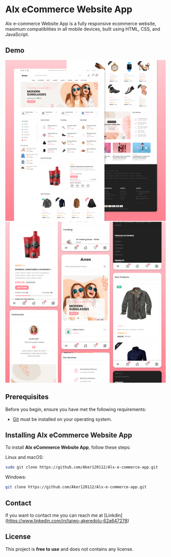 # Alx eCommerce Website App

Alx e-commerce Website App is a fully responsive ecommerce website, maximum compatiblities in all mobile devices, built using HTML, CSS, and JavaScript.

## Demo

![Alx e-commerce website Desktop Demo](./website-demo-image/desktop.png "Desktop Demo")
![Alx e-commerce website Mobile Demo](./website-demo-image/mobile.png "Mobile Demo")

## Prerequisites

Before you begin, ensure you have met the following requirements:

* [Git](https://git-scm.com/downloads "Download Git") must be installed on your operating system.

## Installing Alx eCommerce Website App

To install **Alx eCommerce Website App**, follow these steps:

Linux and macOS:

```bash
sudo git clone https://github.com/Aker120112/Alx-e-commerce-app.git
```

Windows:

```bash
git clone https://github.com/Aker120112/Alx-e-commerce-app.git
```

## Contact

If you want to contact me you can reach me at [Linkdin] (https://www.linkedin.com/in/taiwo-akeredolu-62a647278)

## License

This project is **free to use** and does not contains any license.
